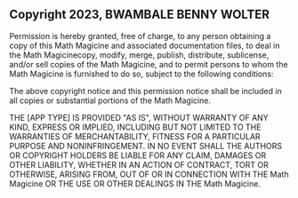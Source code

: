 ## Copyright 2023, BWAMBALE BENNY WOLTER


Permission is hereby granted, free of charge, to any person obtaining a copy of this  Math Magicine and associated documentation files, to deal in the Math Magicinecopy, modify, merge, publish, distribute, sublicense, and/or sell copies of the Math Magicine, and to permit persons to whom the Math Magicine is furnished to do so, subject to the following conditions:

The above copyright notice and this permission notice shall be included in all copies or substantial portions of the Math Magicine.

THE [APP TYPE] IS PROVIDED "AS IS", WITHOUT WARRANTY OF ANY KIND, EXPRESS OR IMPLIED, INCLUDING BUT NOT LIMITED TO THE WARRANTIES OF MERCHANTABILITY, FITNESS FOR A PARTICULAR PURPOSE AND NONINFRINGEMENT. IN NO EVENT SHALL THE AUTHORS OR COPYRIGHT HOLDERS BE LIABLE FOR ANY CLAIM, DAMAGES OR OTHER LIABILITY, WHETHER IN AN ACTION OF CONTRACT, TORT OR OTHERWISE, ARISING FROM, OUT OF OR IN CONNECTION WITH THE Math Magicine OR THE USE OR OTHER DEALINGS IN THE Math Magicine.
